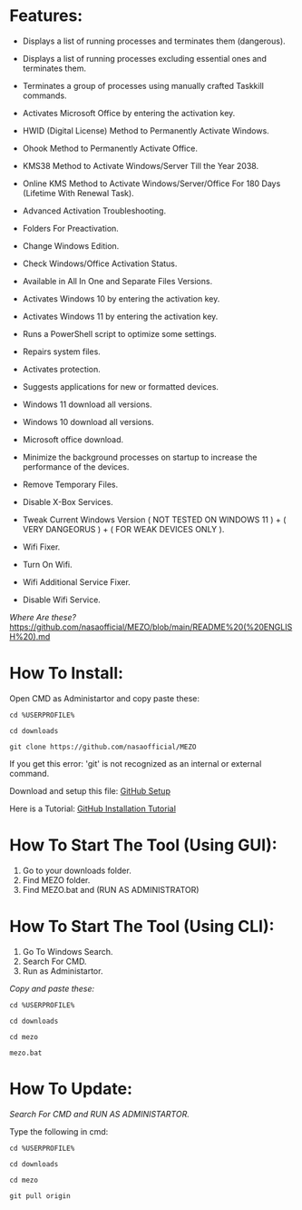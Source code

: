 # Features:

- Displays a list of running processes and terminates them (dangerous).

- Displays a list of running processes excluding essential ones and terminates them.

- Terminates a group of processes using manually crafted Taskkill commands.

- Activates Microsoft Office by entering the activation key.

- HWID (Digital License) Method to Permanently Activate Windows.

- Ohook Method to Permanently Activate Office.

- KMS38 Method to Activate Windows/Server Till the Year 2038.

- Online KMS Method to Activate Windows/Server/Office For 180 Days (Lifetime With Renewal Task).

- Advanced Activation Troubleshooting.

- Folders For Preactivation.

- Change Windows Edition.

- Check Windows/Office Activation Status.

- Available in All In One and Separate Files Versions.

- Activates Windows 10 by entering the activation key.

- Activates Windows 11 by entering the activation key.

- Runs a PowerShell script to optimize some settings.

- Repairs system files.

- Activates protection.

- Suggests applications for new or formatted devices.

- Windows 11 download all versions.

- Windows 10 download all versions.

- Microsoft office download.

- Minimize the background processes on startup to increase the performance of the devices.

- Remove Temporary Files.

- Disable X-Box Services.

- Tweak Current Windows Version ( NOT TESTED ON WINDOWS 11 ) + ( VERY DANGEORUS ) + ( FOR WEAK DEVICES ONLY ).

- Wifi Fixer.

- Turn On Wifi.

- Wifi Additional Service Fixer.

- Disable Wifi Service.


*Where Are these?*
https://github.com/nasaofficial/MEZO/blob/main/README%20(%20ENGLISH%20).md


# How To Install:
Open CMD as Administartor and copy paste these:

```
cd %USERPROFILE%

cd downloads

git clone https://github.com/nasaofficial/MEZO
```

If you get this error: 'git' is not recognized as an internal or external command.

Download and setup this file: [GitHub Setup](https://github.com/git-for-windows/git/releases/download/v2.34.1.windows.1/Git-2.34.1-64-bit.exe)

Here is a Tutorial: [GitHub Installation Tutorial](https://github.com/nasaofficial/MEZO/wiki/How-to-install-%28-English-%29/_edit#git-installation)



# How To Start The Tool (Using GUI):

1. Go to your downloads folder.
2. Find MEZO folder.
3. Find MEZO.bat and (RUN AS ADMINISTRATOR)

# How To Start The Tool (Using CLI):

1. Go To Windows Search.
2. Search For CMD.
3. Run as Administartor.

_Copy and paste these:_
```
cd %USERPROFILE%

cd downloads

cd mezo

mezo.bat
```

# How To Update:

*Search For CMD and RUN AS ADMINISTARTOR.*

Type the following in cmd:

```
cd %USERPROFILE%

cd downloads

cd mezo

git pull origin
```
